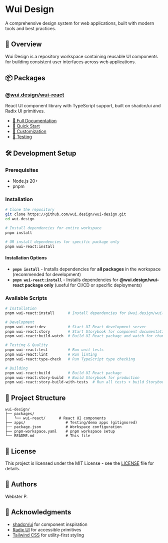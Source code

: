 # Wui Design

A comprehensive design system for web applications, built with modern tools and best practices.

## 🚀 Overview

Wui Design is a repository workspace containing reusable UI components for building consistent user interfaces across web applications.

## 📦 Packages

### [@wui.design/wui-react](./packages/wui-react/README.md)

React UI component library with TypeScript support, built on shadcn/ui and Radix UI primitives.

- [📖 Full Documentation](./packages/wui-react/README.md)
- [🚀 Quick Start](./packages/wui-react/README.md#-quick-start)
- [🎨 Customization](./packages/wui-react/README.md#-customization)
- [🧪 Testing](./packages/wui-react/README.md#-testing)

## 🛠 Development Setup

### Prerequisites

- Node.js 20+
- pnpm

### Installation

```bash
# Clone the repository
git clone https://github.com/wui.design/wui-design.git
cd wui-design

# Install dependencies for entire workspace
pnpm install

# OR install dependencies for specific package only
pnpm wui-react:install
```

#### Installation Options

- **`pnpm install`** - Installs dependencies for **all packages** in the workspace (recommended for development)
- **`pnpm wui-react:install`** - Installs dependencies for **@wui.design/wui-react package only** (useful for CI/CD or specific deployments)

### Available Scripts

```bash
# Installation
pnpm wui-react:install      # Install dependencies for @wui.design/wui-react package only

# Development
pnpm wui-react:dev          # Start UI React development server
pnpm wui-react:story        # Start Storybook for component documentation
pnpm wui-react:build-watch  # Build UI React package and watch for changes

# Testing & Quality
pnpm wui-react:test         # Run unit tests
pnpm wui-react:lint         # Run linting
pnpm wui-react:type-check   # Run TypeScript type checking

# Building
pnpm wui-react:build        # Build UI React package
pnpm wui-react:story-build  # Build Storybook for production
pnpm wui-react:story-build-with-tests  # Run all tests + build Storybook (recommended for deployment)
```

## 🎯 Project Structure

```
wui-design/
├── packages/
│   └── wui-react/      # React UI components
├── apps/                  # Testing/demo apps (gitignored)
├── package.json           # Workspace configuration
├── pnpm-workspace.yaml    # pnpm workspace setup
└── README.md              # This file
```

## 📄 License

This project is licensed under the MIT License - see the [LICENSE](LICENSE) file for details.

## 👥 Authors

Webster P.

## 🙏 Acknowledgments

- [shadcn/ui](https://ui.shadcn.com/) for component inspiration
- [Radix UI](https://www.radix-ui.com/) for accessible primitives
- [Tailwind CSS](https://tailwindcss.com/) for utility-first styling

